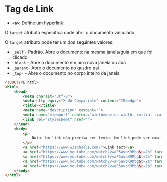 # Tag de Link

* **`<a>`**: Define um hyperlink

O `target` atributo especifica onde abrir o documento vinculado.

O `target` atributo pode ter um dos seguintes valores:

* `_self` - Padrão. Abre o documento na mesma janela/guia em que foi clicado
* `_blank` - Abre o documento em uma nova janela ou aba
* `_parent`- Abre o documento no quadro pai
* `_top-` - Abre o documento no corpo inteiro da janela

~~~html
<!DOCTYPE html>
<html>
    <head>
        <meta charset="utf-8">
        <meta http-equiv="X-UA-Compatible" content="IE=edge">
        <title></title>
        <meta name="description" content="">
        <meta name="viewport" content="width=device-width, initial-scale=1">
        <link rel="stylesheet" href="">
    </head>
    <body>
        <p>
            Nota: Um link não precisa ser texto. Um link pode ser uma imagem ou qualquer outro elemento HTML!
        </p>
        <a href="https://www.w3schools.com/">Link text</a>
        <a href="https://www.youtube.com/watch?v=aP5avoK9Mbg&t=2s" target="_self">Link self</a>
        <a href="https://www.youtube.com/watch?v=aP5avoK9Mbg&t=2s" target="_blank">Link blank</a>
        <a href="https://www.youtube.com/watch?v=aP5avoK9Mbg&t=2s" target="_parent">Link parent</a>
        <a href="https://www.youtube.com/watch?v=aP5avoK9Mbg&t=2s" target="_top">Link top</a>
    </body>
</html>
~~~